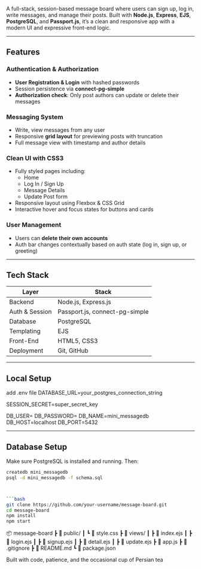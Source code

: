 
A full-stack, session-based message board where users can sign up, log in, write messages, and manage their posts. Built with **Node.js**, **Express**, **EJS**, **PostgreSQL**, and **Passport.js**, it’s a clean and responsive app with a modern UI and expressive front-end logic.

---

##  Features

###  Authentication & Authorization
- **User Registration & Login** with hashed passwords
- Session persistence via **connect-pg-simple**
- **Authorization check**: Only post authors can update or delete their messages

### Messaging System
- Write, view messages from any user
- Responsive **grid layout** for previewing posts with truncation
- Full message view with timestamp and author details

### Clean UI with CSS3
- Fully styled pages including:
  - Home
  - Log In / Sign Up
  - Message Details
  - Update Post form
- Responsive layout using Flexbox & CSS Grid
- Interactive hover and focus states for buttons and cards

###  User Management
- Users can **delete their own accounts**
- Auth bar changes contextually based on auth state (log in, sign up, or greeting)

---

##  Tech Stack

| Layer         | Stack                          |
| ------------- | ------------------------------ |
| Backend       | Node.js, Express.js            |
| Auth & Session| Passport.js, connect-pg-simple |
| Database      | PostgreSQL                     |
| Templating    | EJS                            |
| Front-End     | HTML5, CSS3                    |
| Deployment    | Git, GitHub                    |

---



##  Local Setup
add .env file
DATABASE_URL=your_postgres_connection_string

SESSION_SECRET=super_secret_key

DB_USER=<your usernam>
DB_PASSWORD=<your password>
DB_NAME=mini_messagedb
DB_HOST=localhost
DB_PORT=5432

-----

##  Database Setup

Make sure PostgreSQL is installed and running. Then:

```bash
createdb mini_messagedb
psql -d mini_messagedb -f schema.sql



```bash
git clone https://github.com/your-username/message-board.git
cd message-board
npm install
npm start
```

📦 message-board
 ┣ 📁 public/
 ┃ ┗ 📄 style.css
 ┣ 📁 views/
 ┃ ┣ 📄 index.ejs
 ┃ ┣ 📄 login.ejs
 ┃ ┣ 📄 signup.ejs
 ┃ ┣ 📄 detail.ejs
 ┃ ┣ 📄 update.ejs
 ┣ 📄 app.js
 ┣ 📄 .gitignore
 ┣ 📄 README.md
 ┗ 📄 package.json


Built with code, patience, and the occasional cup of Persian tea
